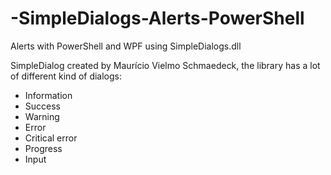 # -SimpleDialogs-Alerts-PowerShell
Alerts with PowerShell and WPF using SimpleDialogs.dll

SimpleDialog created by Maurício Vielmo Schmaedeck, the library has a lot of different kind of dialogs:
- Information
- Success 
- Warning
- Error
- Critical error
- Progress
- Input
